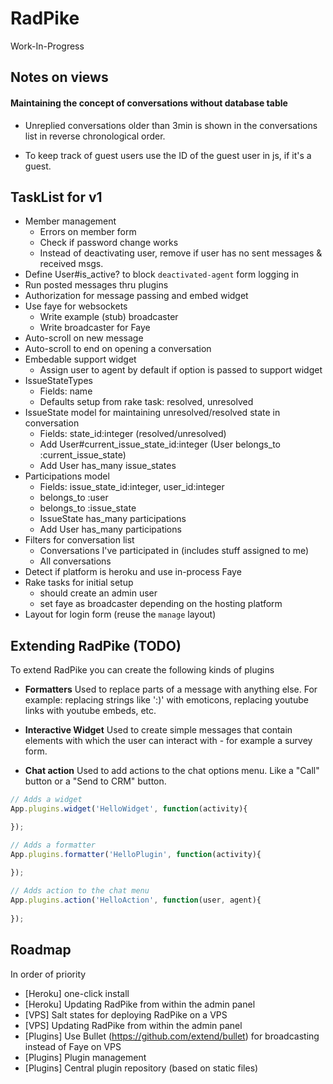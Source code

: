 # RadPike

Work-In-Progress

## Notes on views

#### Maintaining the concept of conversations without database table

* Unreplied conversations older than 3min is shown in the conversations list in reverse chronological order.

* To keep track of guest users use the ID of the guest user in js, if it's a guest.

## TaskList for v1

* Member management
  * Errors on member form
  * Check if password change works
  * Instead of deactivating user, remove if user has no sent messages & received msgs.
* Define User#is_active? to block `deactivated-agent` form logging in
* Run posted messages thru plugins
* Authorization for message passing and embed widget
* Use faye for websockets
  * Write example (stub) broadcaster
  * Write broadcaster for Faye
* Auto-scroll on new message
* Auto-scroll to end on opening a conversation
* Embedable support widget
  * Assign user to agent by default if option is passed to support widget
* IssueStateTypes
  * Fields: name
  * Defaults setup from rake task: resolved, unresolved
* IssueState model for maintaining unresolved/resolved state in conversation
  * Fields: state_id:integer (resolved/unresolved)
  * Add User#current_issue_state_id:integer (User belongs_to :current_issue_state)
  * Add User has_many issue_states
* Participations model
  * Fields: issue_state_id:integer, user_id:integer
  * belongs_to :user
  * belongs_to :issue_state
  * IssueState has_many participations
  * Add User has_many participations
* Filters for conversation list
  * Conversations I've participated in (includes stuff assigned to me)
  * All conversations
* Detect if platform is heroku and use in-process Faye
* Rake tasks for initial setup
  * should create an admin user
  * set faye as broadcaster depending on the hosting platform
* Layout for login form (reuse the `manage` layout)

## Extending RadPike (TODO)

To extend RadPike you can create the following kinds of plugins

* **Formatters**
  Used to replace parts of a message with anything else. For example: replacing strings like ':)' with emoticons, replacing youtube links with youtube embeds, etc.

* **Interactive Widget**
  Used to create simple messages that contain elements with which the user can interact with - for example a survey form.

* **Chat action**
  Used to add actions to the chat options menu. Like a "Call" button or a "Send to CRM" button.


```javascript
// Adds a widget
App.plugins.widget('HelloWidget', function(activity){

});

// Adds a formatter
App.plugins.formatter('HelloPlugin', function(activity){
  
});

// Adds action to the chat menu
App.plugins.action('HelloAction', function(user, agent){
  
});
```

## Roadmap

In order of priority

* [Heroku] one-click install
* [Heroku] Updating RadPike from within the admin panel
* [VPS] Salt states for deploying RadPike on a VPS
* [VPS] Updating RadPike from within the admin panel
* [Plugins] Use Bullet (<https://github.com/extend/bullet>) for broadcasting instead of Faye on VPS
* [Plugins] Plugin management
* [Plugins] Central plugin repository (based on static files)
